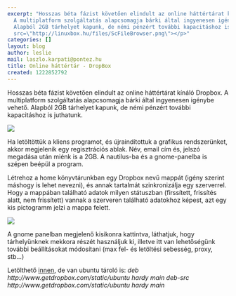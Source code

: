 ```yaml
---
excerpt: "Hosszas béta fázist követően elindult az online háttértárat kínáló Dropbox.
  A multiplatform szolgáltatás alapcsomagja bárki által ingyenesen igénybe vehető.
  Alapból 2GB tárhelyet kapunk, de némi pénzért további kapacitáshoz is juthatunk.\r\n\r\n<p><img
  src=\"http://linuxbox.hu/files/ScFileBrowser.png\"></p>"
categories: []
layout: blog
author: leslie
mail: laszlo.karpati@pontez.hu
title: Online háttértár - DropBox
created: 1222852792
---
```

Hosszas béta fázist követően elindult az online háttértárat kínáló Dropbox. A multiplatform szolgáltatás alapcsomagja bárki által ingyenesen igénybe vehető. Alapból 2GB tárhelyet kapunk, de némi pénzért további kapacitáshoz is juthatunk.

<p><img src="http://linuxbox.hu/files/ScFileBrowser.png"></p>

Ha letöltöttük a kliens programot, és újraindítottuk a grafikus rendszerünket, akkor megjelenik egy regisztrációs ablak. Név, email cím és, jelszó megadása után miénk is a 2GB. A nautilus-ba és a gnome-panelba is szépen beépül a program.

Létrehoz a home könyvtárunkban egy Dropbox nevű mappát (igény szerint máshogy is lehet nevezni), és annak tartalmát szinkronizálja egy szerverrel. Hogy a mappában található adatok milyen státuszban (firssített, frissítés alatt, nem frissített) vannak a szerveren található adatokhoz képest, azt egy kis pictogramm jelzi a mappa felett.


<p><img src="http://linuxbox.hu/sites/default/files/ScPanes.png"></p>

A gnome panelban megjelenő kisikonra kattintva, láthatjuk, hogy tárhelyünknek mekkora részét használjuk ki, illetve itt van lehetőségünk további beállításokat módosítani (max fel- és letöltési sebesség, proxy, stb...)

<p>Letölthető <a href="http://www.getdropbox.com/">innen</a>, de van ubuntu tároló is:
<em>deb http://www.getdropbox.com/static/ubuntu hardy main
deb-src http://www.getdropbox.com/static/ubuntu hardy main</em></p>

